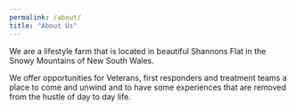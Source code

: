 ```yaml
---
permalink: /about/
title: "About Us"
---
```


  We are a lifestyle farm that is located in beautiful Shannons Flat in the Snowy Mountains of New South Wales.

  We offer opportunities for Veterans, first responders and treatment teams a place to come and unwind and to have some experiences that are removed from the hustle of day to day life.
